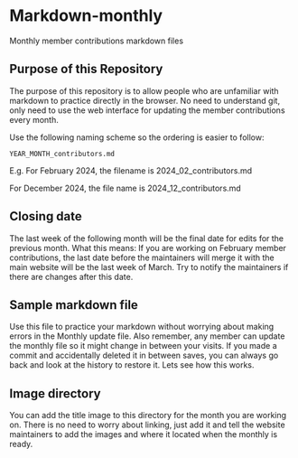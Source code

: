 # Markdown-monthly
Monthly member contributions markdown files

## Purpose of this Repository
The purpose of this repository is to allow people who are unfamiliar with markdown
to practice directly in the browser. No need to understand git, only need to use the 
web interface for updating the member contributions every month. 

Use the following naming scheme so the ordering is easier to follow: 

`YEAR_MONTH_contributors.md`

E.g. For February 2024, the filename is 2024_02_contributors.md

For December 2024, the file name is 2024_12_contributors.md


## Closing date
The last week of the following month will be the final date for edits for the previous month.
What this means: If you are working on February member contributions, the last date before the 
maintainers will merge it with the main website will be the last week of March. Try to notify 
the maintainers if there are changes after this date. 

## Sample markdown file
Use this file to practice your markdown without worrying about making errors in the Monthly update file. 
Also remember, any member can update the monthly file so it might change in between your visits. 
If you made a commit and accidentally deleted it in between saves, you can always go back and look at the
history to restore it. Lets see how this works. 

## Image directory
You can add the title image to this directory for the month you are working on. 
There is no need to worry about linking, just add it and tell the website maintainers
to add the images and where it located when the monthly is ready. 
